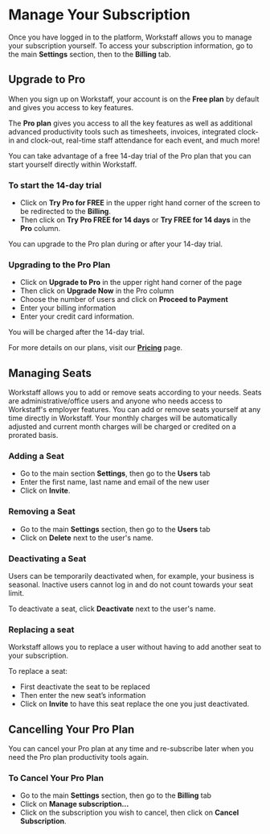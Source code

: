 # Manage Your Subscription
Once you have logged in to the platform, Workstaff allows you to manage your subscription yourself.
To access your subscription information, go to the main **Settings** section, then to the **Billing** tab.



## Upgrade to Pro
When you sign up on Workstaff, your account is on the **Free plan** by default and gives you access to key features.

The **Pro plan** gives you access to all the key features as well as additional advanced productivity tools such as timesheets, invoices, integrated clock-in and clock-out, real-time staff attendance for each event, and much more!

You can take advantage of a free 14-day trial of the Pro plan that you can start yourself directly within Workstaff.

### To start the 14-day trial
- Click on **Try Pro for FREE** in the upper right hand corner of the screen to be redirected to the **Billing**.
- Then click on **Try Pro FREE for 14 days** or **Try FREE for 14 days** in the **Pro** column. 
 
You can upgrade to the Pro plan during or after your 14-day trial. 

### Upgrading to the Pro Plan 
- Click on **Upgrade to Pro** in the upper right hand corner of the page
- Then click on **Upgrade Now** in the Pro column
- Choose the number of users and click on **Proceed to Payment**
- Enter your billing information
- Enter your credit card information.

You will be charged after the 14-day trial.

For more details on our plans, visit our [**Pricing**](https://workstaff.app/pricing) page.

## Managing Seats
Workstaff allows you to add or remove seats according to your needs. Seats are administrative/office users and anyone who needs access to Workstaff's employer features. You can add or remove seats yourself at any time directly in Workstaff. Your monthly charges will be automatically adjusted and current month charges will be charged or credited on a prorated basis.

### Adding a Seat
- Go to the main section **Settings**, then go to the **Users** tab
- Enter the first name, last name and email of the new user
- Click on **Invite**.

### Removing a Seat
- Go to the main **Settings** section, then go to the **Users** tab
- Click on **Delete** next to the user's name.

### Deactivating a Seat
Users can be temporarily deactivated when, for example, your business is seasonal. Inactive users cannot log in and do not count towards your seat limit.

To deactivate a seat, click **Deactivate** next to the user's name.

### Replacing a seat
Workstaff allows you to replace a user without having to add another seat to your subscription.

To replace a seat:
- First deactivate the seat to be replaced
- Then enter the new seat’s information
- Click on **Invite** to have this seat replace the one you just deactivated.

## Cancelling Your Pro Plan
You can cancel your Pro plan at any time and re-subscribe later when you need the Pro plan productivity tools again.

### To Cancel Your Pro Plan
- Go to the main **Settings** section, then go to the **Billing** tab
- Click on **Manage subscription...**
- Click on the subscription you wish to cancel, then click on **Cancel Subscription**.

